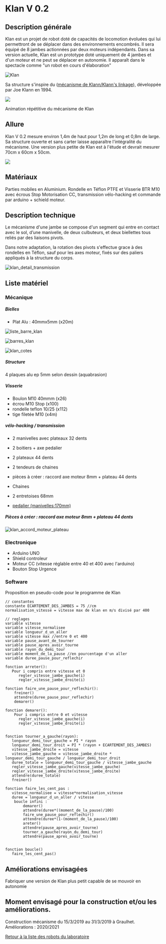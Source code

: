 # Klan V 0.2

## Description générale

Klan est un projet de robot doté de capacités de locomotion évoluées qui lui permettront de se déplacer dans des environnements encombrés. Il sera équipé de 8 jambes actionnées par deux moteurs indépendants. Dans sa version actuelle, Klan est un prototype doté uniquement de 4 jambes et d'un moteur et ne peut se déplacer en autonomie. Il apparaît dans le spectacle comme "un robot en cours d'élaboration"   

![Klan](/ressources/photos/KLAN_1_SMALL.jpg)

Sa structure s'inspire du ([mécanisme de Klann/Klann's linkage](https://fr.wikipedia.org/wiki/Mécanisme_de_Klann)), développée par Joe Klann en 1994.

![](/ressources/divers/F4-motion.gif)

Animation répétitive du mécanisme de Klan

## Allure

Klan V 0.2 mesure environ 1,4m de haut pour 1,2m de long et 0,8m de large.
Sa structure ouverte et sans carter laisse apparaître l'intégralité du mécanisme.
Une version plus petite de Klan est à l'étude et devrait mesurer 70cm x 60cm x 50cm.

![](/ressources/croquis/klan_croquis.jpeg)

## Matériaux 

Parties mobiles en Aluminium. Rondelle en Téflon PTFE et Visserie BTR M10 avec écrous Stop
Motorisation CC, transmission vélo-hacking et commande par arduino + schield moteur.

## Description technique

Le mécanisme d'une jambe se compose d'un segment qui entre en contact avec le sol, d’une manivelle, de deux culbuteurs, et deux biellettes tous reliés par des liaisons pivots.

Dans notre adaptation, la rotation des pivots s'effectue grace à des rondelles en Téflon, sauf pour les axes moteur, fixés sur des paliers appliqués à la structure du corps.

![klan_detail_transmission](/ressources/croquis/klan_detail_transmission.jpeg)

## Liste matériel

### Mécanique

##### Bielles

- Plat Alu : 40mmx5mm (x20m)

![liste_barre_klan](/ressources/divers/liste_barre_klan.png)

![barres_klan](/ressources/photos/barres_klan.jpg)

![klan_cotes](/ressources/croquis/klan_cotes.jpeg)

##### Structure

4 plaques alu ep 5mm selon dessin (aquabrasion)

##### Visserie

- Boulon M10 40mmm (x26)
- écrou M10 Stop (x100)
- rondelle teflon 10/25 (x112)
- tige filetée M10 (x4m)

##### vélo-hacking / transmission

- 2 manivelles avec plateaux 32 dents
- 2 boitiers + axe pedalier
- 2 plateaux 44 dents
- 2 tendeurs de chaines
- pièces à créer : raccord axe moteur 8mm + plateau 44 dents
- Chaines
- 2 entretoises 68mm

- [pedalier (manivelles:170mm)](https://www.ultimebike.com/ville/transmission/pedaliers/pedalier-city-monoplateau-33-dents-alu-l-170-mm-carre-argent.html?gclid=CjwKCAjwvbLkBRBbEiwAChbckQsCsgaN81SR-jGQMndwdmhDWQEbAijvN5KcBueUTV1TndRFm6VdURoCpTYQAvD_BwE)

##### Pièces à créer : raccord axe moteur 8mm + plateau 44 dents

![klan_accord_moteur_plateau](/ressources/croquis/klan_accord_moteur_plateau.jpeg)


### Electronique

- Arduino UNO
- Shield controleur
- Moteur CC (vitesse réglable entre 40 et 400 avec l'arduino)
- Bouton Stop Urgence

### Software

Proposition en pseudo-code pour le programme de Klan
```
// constantes
constante ECARTEMENT_DES_JAMBES = 75 //cm
normalisation_vitesse = vitesse max de klan en m/s divisé par 400

// reglages
variable vitesse
variable vitesse_normalisee
variable longueur_d_un_aller
variable vitesse max //entre 0 et 400
variable pause_avant_de_tourner
variable pause_apres_avoir_tourne
variable rayon_du_demi_tour
variable moment_de_la_pause //en pourcentage d'un aller
variable duree_pause_pour_reflechir

fonction arreter():
   Pour i compris entre vitesse et 0
      regler_vitesse_jambe_gauche(i)
      regler_vitesse_jambe_droite(i)

fonction faire_une_pause_pour_reflechir():
    freiner()
    attendre(duree_pause_pour_reflechir)
    demarer()

fonction demarer():
    Pour i compris entre 0 et vitesse
      regler_vitesse_jambe_gauche(i)
      regler_vitesse_jambe_droite(i)

   
fonction tourner_a_gauche(rayon):
   longueur_demi_tour_gauche = PI * rayon
   longueur_demi_tour_droit = PI * (rayon + ECARTEMENT_DES_JAMBES)
   vitesse_jambe_droite = vitesse
   vitesse_jambe_gauche = vitesse_jambe_droite * longueur_demi_tour_gauche / longueur_demi_tour_droit
   duree_totale = longueur_demi_tour_gauche / vitesse_jambe_gauche
   regler_vitesse_jambe_gauche(vitesse_jambe_gauche)
   regler_vitesse_jambe_droite(vitesse_jambe_droite)
   attendre(duree_totale)
   freiner()
 
fonction faire_les_cent_pas :
   vitesse_normalisee = vitesse*normalisation_vitesse
   duree = longueur_d_un_aller / vitesse 
    boucle infini :
        demarer()
        attendre(duree*((moment_de_la_pause)/100)
        faire_une_pause_pour_reflechir()
        attendre(duree*(1-(moment_de_la_pause)/100)
        areter()
        attendre(pause_apres_avoir_tourne)
        tourner_a_gauche(rayon_du_demi_tour)
        attendre(pause_apres_avoir_tourne)
        
        
fonction boucle()
   faire_les_cent_pas()
```
## Améliorations envisagées

Fabriquer une version de Klan plus petit capable de se mouvoir en autonomie

## Moment envisagé pour la construction et/ou les améliorations.

Construction mécanisme du 15/3/2019 au 31/3/2019 à Graulhet.
Améliorations : 2020/2021

[Retour à la liste des robots du laboratoire](.)
